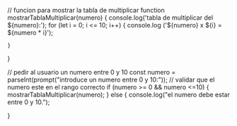// funcion para mostrar la tabla de multiplicar
function mostrarTablaMultiplicar(numero) {
    console.log('tabla de multiplicar del ${numero}:');
    for (let i = 0; i <= 10; i++) {
        console.log ('${numero} x ${i} = ${numero * i}');




    }
}

// pedir al usuario un numero entre 0 y 10
const numero = parseInt(prompt("introduce un numero entre 0 y 10:"));
// validar que el numero este en el rango correcto
if (numero >= 0 && numero <=10) {
    mostrarTablaMultiplicar(numero);
} else {
    console.log("el numero debe estar entre 0 y 10.");
    
}
